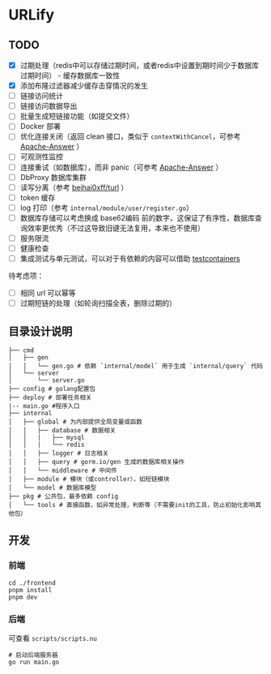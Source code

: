 # URLify

## TODO

- [x] 过期处理（redis中可以存储过期时间，或者redis中设置到期时间少于数据库过期时间） - 缓存数据库一致性
- [x] 添加布隆过滤器减少缓存击穿情况的发生
- [ ] 链接访问统计
- [ ] 链接访问数据导出
- [ ] 批量生成短链接功能（如提交文件）
- [ ] Docker 部署
- [ ] 优化连接关闭（返回 clean 接口，类似于 `contextWithCancel`，可参考 [Apache-Answer](https://github.com/apache/incubator-answer) ）
- [ ] 可观测性监控
- [ ] 连接重试（如数据库），而非 panic（可参考 [Apache-Answer](https://github.com/apache/incubator-answer) ）
- [ ] DbProxy 数据库集群
- [ ] 读写分离（参考 [beihai0xff/turl](https://github.com/beihai0xff/turl) ）
- [ ] token 缓存
- [ ] log 打印（参考 `internal/module/user/register.go`）
- [ ] 数据库存储可以考虑换成 base62编码 前的数字，这保证了有序性，数据库查询效率更优秀（不过这导致旧键无法复用，本来也不使用）
- [ ] 服务限流
- [ ] 健康检查
- [ ] 集成测试与单元测试，可以对于有依赖的内容可以借助 [testcontainers](https://github.com/testcontainers/testcontainers-go)

待考虑项：

- [ ] 相同 url 可以幂等
- [ ] 过期短链的处理（如轮询扫描全表，删除过期的）

## 目录设计说明

```text
├── cmd
│   ├── gen
│   │   └── gen.go # 依赖 `internal/model` 用于生成 `internal/query` 代码
│   └── server
│       └── server.go
├── config # golang配置包
├── deploy # 部署任务相关
|-- main.go #程序入口
├── internal
│   ├── global # 为内部提供全局变量或函数
│   │   ├── database # 数据相关
│   │   |   ├── mysql
│   │   |   └── redis
│   │   ├── logger # 日志相关
│   │   ├── query # gorm.io/gen 生成的数据库相关操作
│   │   └── middleware # 中间件
│   ├── module # 模块（或controller），如短链模块
│   └── model # 数据库模型
├── pkg # 公共包，最多依赖 config
│   └── tools # 直接函数，如异常处理，判断等（不需要init的工具，防止初始化影响其他包）
```

## 开发

### 前端

```shell
cd ./frontend
pnpm install
pnpm dev
```

### 后端

可查看 `scripts/scripts.nu`

```shell
# 启动后端服务器
go run main.go
```
